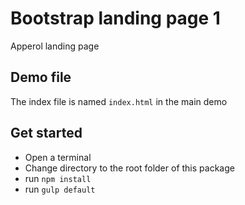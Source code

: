 # Bootstrap landing page 1

Apperol landing page

## Demo file

The index file is named `index.html` in the main demo

## Get started

* Open a terminal
* Change directory to the root folder of this package
* run `npm install`
* run `gulp default`
